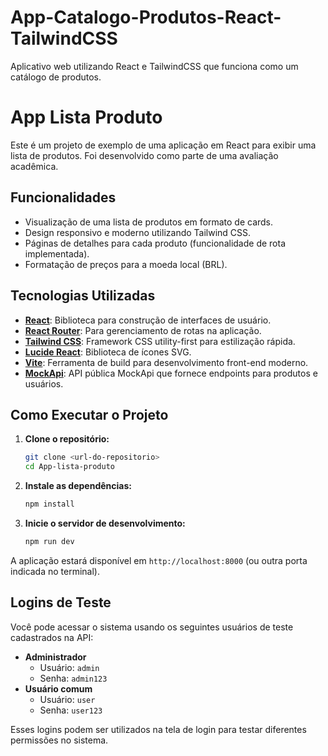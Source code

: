 # App-Catalogo-Produtos-React-TailwindCSS
Aplicativo web utilizando React e TailwindCSS que funciona como um catálogo de produtos.

# App Lista Produto

Este é um projeto de exemplo de uma aplicação em React para exibir uma lista de produtos. Foi desenvolvido como parte de uma avaliação acadêmica.

## Funcionalidades

-   Visualização de uma lista de produtos em formato de cards.
-   Design responsivo e moderno utilizando Tailwind CSS.
-   Páginas de detalhes para cada produto (funcionalidade de rota implementada).
-   Formatação de preços para a moeda local (BRL).

## Tecnologias Utilizadas

-   **[React](https://reactjs.org/)**: Biblioteca para construção de interfaces de usuário.
-   **[React Router](https://reactrouter.com/)**: Para gerenciamento de rotas na aplicação.
-   **[Tailwind CSS](https://tailwindcss.com/)**: Framework CSS utility-first para estilização rápida.
-   **[Lucide React](https://lucide.dev/)**: Biblioteca de ícones SVG.
-   **[Vite](https://vitejs.dev/)**: Ferramenta de build para desenvolvimento front-end moderno.
-   **[MockApi](https://mockapi.io/projects/68571fd521f5d3463e54823e)**: API pública MockApi que fornece endpoints para produtos e usuários.

## Como Executar o Projeto

1.  **Clone o repositório:**
    ```bash
    git clone <url-do-repositorio>
    cd App-lista-produto
    ```

2.  **Instale as dependências:**
    ```bash
    npm install
    ```

3.  **Inicie o servidor de desenvolvimento:**
    ```bash
    npm run dev
    ```

A aplicação estará disponível em `http://localhost:8000` (ou outra porta indicada no terminal).


## Logins de Teste

Você pode acessar o sistema usando os seguintes usuários de teste cadastrados na API:

- **Administrador**
  - Usuário: `admin`
  - Senha: `admin123`
- **Usuário comum**
  - Usuário: `user`
  - Senha: `user123`

Esses logins podem ser utilizados na tela de login para testar diferentes permissões no sistema.
